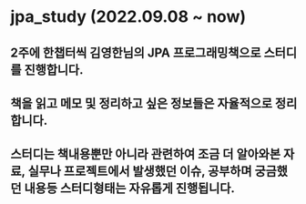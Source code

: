# jpa_study (2022.09.08 ~ now)
## 2주에 한챕터씩 김영한님의 JPA 프로그래밍책으로 스터디를 진행합니다.
## 책을 읽고 메모 및 정리하고 싶은 정보들은 자율적으로 정리합니다.
## 스터디는 책내용뿐만 아니라 관련하여 조금 더 알아와본 자료, 실무나 프로젝트에서 발생했던 이슈, 공부하며 궁금했던 내용등 스터디형태는 자유롭게 진행됩니다.
